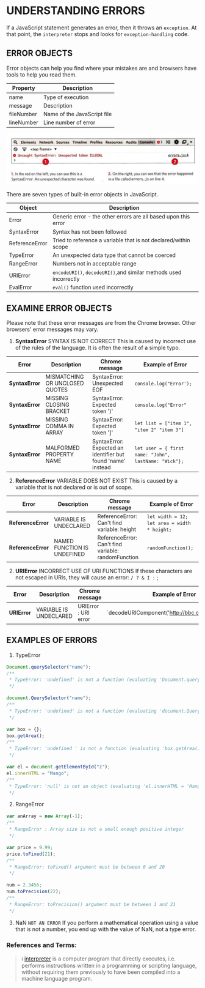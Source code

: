 # UNDERSTANDING ERRORS

If a JavaScript statement generates an error, then it throws an `exception`. At that point, the `interpreter` stops and looks for `exception-handling` code.

## ERROR OBJECTS

Error objects can help you find where your mistakes are and browsers have tools to help you read them.

| Property   | Description                 |
| ---------- | --------------------------- |
| name       | Type of execution           |
| message    | Description                 |
| fileNumber | Name of the JavaScript file |
| lineNumber | Line number of error        |

![error_example](./error_example.png)

There are seven types of built-in error objects in JavaScript.

| Object         | Description                                                       |
| -------------- | ----------------------------------------------------------------- |
| Error          | Generic error - the other errors are all based upon this error    |
| SyntaxError    | Syntax has not been followed                                      |
| ReferenceError | Tried to reference a variable that is not declared/within scope   |
| TypeError      | An unexpected data type that cannot be coerced                    |
| RangeError     | Numbers not in acceptable range                                   |
| URIError       | `encodeURI()`, `decodeURI()`,and similar methods used incorrectly |
| EvalError      | `eval()` function used incorrectly                                |

## EXAMINE ERROR OBJECTS

Please note that these error messages are from the Chrome browser. Other browsers' error messages may vary.

1. **SyntaxError** SYNTAX IS NOT CORRECT
   This is caused by incorrect use of the rules of the language. It is often the result of a simple typo.

| Error           | Description                    | Chrome message                                               | Example of Error                                      |
| --------------- | ------------------------------ | ------------------------------------------------------------ | ----------------------------------------------------- |
| **SyntaxError** | MISMATCHING OR UNCLOSED QUOTES | SyntaxError: Unexpected EOF                                  | `console.log("Error');`                               |
| **SyntaxError** | MISSING CLOSING BRACKET        | SyntaxError: Expected token ')'                              | `console.log("Error"`                                 |
| **SyntaxError** | MISSING COMMA IN ARRAY         | SyntaxError: Expected token ']'                              | `let list = ["item 1", "item 2" "item 3"]`            |
| **SyntaxError** | MALFORMED PROPERTY NAME        | SyntaxError: Expected an identifier but found 'name' instead | `let user = { first name: "John", lastName: "Wick"};` |

2. **ReferenceError** VARIABLE DOES NOT EXIST
   This is caused by a variable that is not declared or is out of scope.

| Error              | Description                 | Chrome message                                      | Example of Error                             |
| ------------------ | --------------------------- | --------------------------------------------------- | -------------------------------------------- |
| **ReferenceError** | VARIABLE IS UNDECLARED      | ReferenceError: Can't find variable: height         | `let width = 12; let area = width * height;` |
| **ReferenceError** | NAMED FUNCTION IS UNDEFINED | ReferenceError: Can't find variable: randomFunction | `randomFunction();`                          |

2. **URIError** INCORRECT USE OF URI FUNCTIONS
   If these characters are not escaped in URls, they will cause an error: `/ ? & I :` ;

| Error        | Description            | Chrome message       | Example of Error                                        |
| ------------ | ---------------------- | -------------------- | ------------------------------------------------------- |
| **URIError** | VARIABLE IS UNDECLARED | URlError : URI error | `decodeURIComponent('http://bbc.com/news.php%3|Fa=l');` |

## EXAMPLES OF ERRORS

1. TypeError

```js
Document.querySelector("name");
/**
 * TypeError: 'undefined' is not a function (evaluating 'Document.querySelector('name')')
 */
```

```js
document.QuerySelector("name");
/**
 * TypeError: 'undefined' is not a function (evaluating 'document.QuerySelector('name')')
 */
```

```js
var box = {};
box.getArea();
/**
 * TypeError: 'undefined ' is not a function (evaluating 'box.getArea()')
 */
```

```js
var el = document.getElementById("z");
el.innerHTML = "Mango";
/**
 * TypeError: 'null' is not an object (evaluating 'el.innerHTML = 'Mango'')
 */
```

2. RangeError

```js
var anArray = new Array(-1);
/**
 * RangeError : Array size is not a small enough positive integer
 */
```

```js
var price = 9.99;
price.toFixed(21);
/**
 * RangeError: toFixed() argument must be between 0 and 20
 */
```

```js
num = 2.3456;
num.toPrecision(22);
/**
 * RangeError: toPrecision() argument must be between 1 and 21
 */
```

3. NaN
   `NOT AN ERROR` If you perform a mathematical operation using a value that is not a number, you end up with the value of NaN, not a type error.

### References and Terms:

> :information_source: [interpreter](<https://en.wikipedia.org/wiki/Interpreter_(computing)>) is a computer program that directly executes, i.e. performs instructions written in a programming or scripting language, without requiring them previously to have been compiled into a machine language program.
